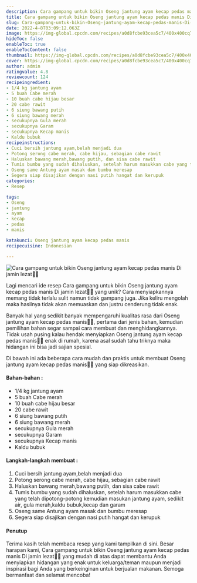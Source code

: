 ```yaml
---
description: Cara gampang untuk bikin Oseng jantung ayam kecap pedas manis Di jamin lezat"
title: Cara gampang untuk bikin Oseng jantung ayam kecap pedas manis Di jamin lezat
slug: Cara-gampang-untuk-bikin-Oseng-jantung-ayam-kecap-pedas-manis-Di-jamin-lezat
date: 2022-4-8T03:09:12.063Z
image: https://img-global.cpcdn.com/recipes/a0d8fcbe93cea5c7/400x400cq70/photo.jpg
hideToc: false
enableToc: true
enableTocContent: false
thumbnail: https://img-global.cpcdn.com/recipes/a0d8fcbe93cea5c7/400x400cq70/photo.jpg
cover: https://img-global.cpcdn.com/recipes/a0d8fcbe93cea5c7/400x400cq70/photo.jpg
author: admin
ratingvalue: 4.8
reviewcount: 124
recipeingredient:
- 1/4 kg jantung ayam
- 5 buah Cabe merah
- 10 buah cabe hijau besar
- 20 cabe rawit
- 6 siung bawang putih
- 6 siung bawang merah
- secukupnya Gula merah
- secukupnya Garam
- secukupnya Kecap manis
- Kaldu bubuk
recipeinstructions:
- Cuci bersih jantung ayam,belah menjadi dua
- Potong serong cabe merah, cabe hijau, sebagian cabe rawit
- Haluskan bawang merah,bawang putih, dan sisa cabe rawit
- Tumis bumbu yang sudah dihaluskan, setelah harum masukkan cabe yang telah dipotong-potong kemudian masukan jantung ayam, sedikit air, gula merah,kaldu bubuk,kecap dan garam
- Oseng same Antung ayam masak dan bumbu meresap
- Segera siap disajikan dengan nasi putih hangat dan kerupuk
categories:
- Resep

tags:
- Oseng
- jantung
- ayam
- kecap
- pedas
- manis

katakunci: Oseng jantung ayam kecap pedas manis
recipecuisine: Indonesian

---
```


![Cara gampang untuk bikin Oseng jantung ayam kecap pedas manis Di jamin lezat👩‍🍳](https://img-global.cpcdn.com/recipes/a0d8fcbe93cea5c7/400x400cq70/photo.jpg)

Lagi mencari ide resep Cara gampang untuk bikin Oseng jantung ayam kecap pedas manis Di jamin lezat👩‍🍳 yang unik? Cara menyiapkannya memang tidak terlalu sulit namun tidak gampang juga. Jika keliru mengolah maka hasilnya tidak akan memuaskan dan justru cenderung tidak enak.

Banyak hal yang sedikit banyak mempengaruhi kualitas rasa dari Oseng jantung ayam kecap pedas manis👩‍🍳, pertama dari jenis bahan, kemudian pemilihan bahan segar sampai cara membuat dan menghidangkannya. Tidak usah pusing kalau hendak menyiapkan Oseng jantung ayam kecap pedas manis👩‍🍳 enak di rumah, karena asal sudah tahu triknya maka hidangan ini bisa jadi sajian spesial.

Di bawah ini ada beberapa cara mudah dan praktis untuk membuat Oseng jantung ayam kecap pedas manis👩‍🍳 yang siap dikreasikan.

<!--inarticleads1-->

#### Bahan-bahan :

- 1/4 kg jantung ayam
- 5 buah Cabe merah
- 10 buah cabe hijau besar
- 20 cabe rawit
- 6 siung bawang putih
- 6 siung bawang merah
- secukupnya Gula merah
- secukupnya Garam
- secukupnya Kecap manis
- Kaldu bubuk

<!--inarticleads2-->

#### Langkah-langkah membuat :

1. Cuci bersih jantung ayam,belah menjadi dua
1. Potong serong cabe merah, cabe hijau, sebagian cabe rawit
1. Haluskan bawang merah,bawang putih, dan sisa cabe rawit
1. Tumis bumbu yang sudah dihaluskan, setelah harum masukkan cabe yang telah dipotong-potong kemudian masukan jantung ayam, sedikit air, gula merah,kaldu bubuk,kecap dan garam
1. Oseng same Antung ayam masak dan bumbu meresap
1. Segera siap disajikan dengan nasi putih hangat dan kerupuk

#### Penutup

Terima kasih telah membaca resep yang kami tampilkan di sini. Besar harapan kami, Cara gampang untuk bikin Oseng jantung ayam kecap pedas manis Di jamin lezat👩‍🍳 yang mudah di atas dapat membantu Anda menyiapkan hidangan yang enak untuk keluarga/teman maupun menjadi inspirasi bagi Anda yang berkeinginan untuk berjualan makanan. Semoga bermanfaat dan selamat mencoba!